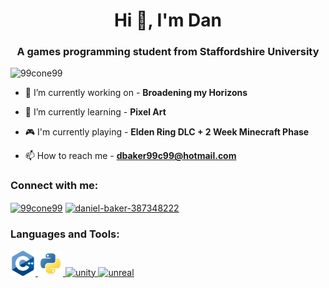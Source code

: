 <h1 align="center">Hi 👋, I'm Dan</h1>
<h3 align="center">A games programming student from Staffordshire University</h3>

<p align="left"> <img src="https://komarev.com/ghpvc/?username=99cone99&label=Profile%20views&color=0e75b6&style=flat" alt="99cone99" /> </p>

- 🔭 I’m currently working on - **Broadening my Horizons**

- 🌱 I’m currently learning - **Pixel Art**

- 🎮 I'm currently playing - **Elden Ring DLC + 2 Week Minecraft Phase**

- 📫 How to reach me - **dbaker99c99@hotmail.com**

<h3 align="left">Connect with me:</h3>
<p align="left">
<a href="https://twitter.com/99cone99" target="blank"><img align="center" src="https://raw.githubusercontent.com/rahuldkjain/github-profile-readme-generator/master/src/images/icons/Social/twitter.svg" alt="99cone99" height="30" width="40" /></a>
<a href="https://linkedin.com/in/daniel-baker-387348222" target="blank"><img align="center" src="https://raw.githubusercontent.com/rahuldkjain/github-profile-readme-generator/master/src/images/icons/Social/linked-in-alt.svg" alt="daniel-baker-387348222" height="30" width="40" /></a>
</p>

<h3 align="left">Languages and Tools:</h3>
<p align="left"> <a href="https://www.w3schools.com/cpp/" target="_blank"> <img src="https://raw.githubusercontent.com/devicons/devicon/master/icons/cplusplus/cplusplus-original.svg" alt="cplusplus" width="40" height="40"/> </a> <a href="https://www.python.org" target="_blank"> <img src="https://raw.githubusercontent.com/devicons/devicon/master/icons/python/python-original.svg" alt="python" width="40" height="40"/> </a> <a href="https://unity.com/" target="_blank"> <img src="https://www.vectorlogo.zone/logos/unity3d/unity3d-icon.svg" alt="unity" width="40" height="40"/> </a> </a> <a href="https://unity.com/" target="_blank"> <img src="https://cdn.worldvectorlogo.com/logos/unreal-1.svg" alt="unreal" width="40" height="40"/> </a> </p>
